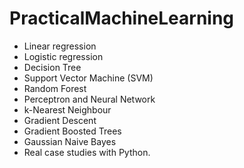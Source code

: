 # PracticalMachineLearning

- Linear regression
- Logistic regression
- Decision Tree
- Support Vector Machine (SVM)
- Random Forest
- Perceptron and Neural Network
- k-Nearest Neighbour
- Gradient Descent
- Gradient Boosted Trees
- Gaussian Naive Bayes
- Real case studies with Python.
